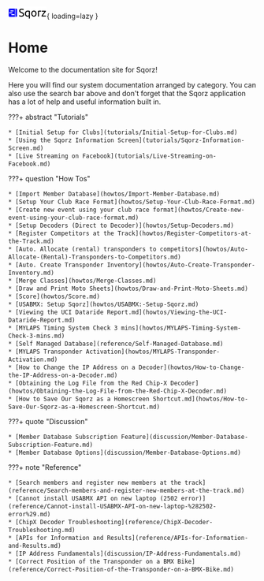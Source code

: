 ![image info](sqorz.png){ loading=lazy }

# Home

Welcome to the documentation site for Sqorz!

Here you will find our system documentation arranged by category. You can
also use the search bar above and don't forget that the Sqorz application
has a lot of help and useful information built in.

???+ abstract "Tutorials"
    
    * [Initial Setup for Clubs](tutorials/Initial-Setup-for-Clubs.md)
    * [Using the Sqorz Information Screen](tutorials/Sqorz-Information-Screen.md)
    * [Live Streaming on Facebook](tutorials/Live-Streaming-on-Facebook.md)

???+ question "How Tos"

    * [Import Member Database](howtos/Import-Member-Database.md)
    * [Setup Your Club Race Format](howtos/Setup-Your-Club-Race-Format.md)
    * [Create new event using your club race format](howtos/Create-new-event-using-your-club-race-format.md)
    * [Setup Decoders (Direct to Decoder)](howtos/Setup-Decoders.md)
    * [Register Competitors at the Track](howtos/Register-Competitors-at-the-Track.md)
    * [Auto. Allocate (rental) transponders to competitors](howtos/Auto-Allocate-(Rental)-Transponders-to-Competitors.md)
    * [Auto. Create Transponder Inventory](howtos/Auto-Create-Transponder-Inventory.md)
    * [Merge Classes](howtos/Merge-Classes.md)
    * [Draw and Print Moto Sheets](howtos/Draw-and-Print-Moto-Sheets.md)
    * [Score](howtos/Score.md)
    * [USABMX: Setup Sqorz](howtos/USABMX:-Setup-Sqorz.md)
    * [Viewing the UCI Dataride Report.md](howtos/Viewing-the-UCI-Dataride-Report.md)
    * [MYLAPS Timing System Check 3 mins](howtos/MYLAPS-Timing-System-Check-3-mins.md)
    * [Self Managed Database](reference/Self-Managed-Database.md)
    * [MYLAPS Transponder Activation](howtos/MYLAPS-Transponder-Activation.md)
    * [How to Change the IP Address on a Decoder](howtos/How-to-Change-the-IP-Address-on-a-Decoder.md)
    * [Obtaining the Log File from the Red Chip-X Decoder](howtos/Obtaining-the-Log-File-from-the-Red-Chip-X-Decoder.md)
    * [How to Save Our Sqorz as a Homescreen Shortcut.md](howtos/How-to-Save-Our-Sqorz-as-a-Homescreen-Shortcut.md)

???+ quote "Discussion"
    
    * [Member Database Subscription Feature](discussion/Member-Database-Subscription-Feature.md)
    * [Member Database Options](discussion/Member-Database-Options.md)

???+ note "Reference"
    
    * [Search members and register new members at the track](reference/Search-members-and-register-new-members-at-the-track.md)
    * [Cannot install USABMX API on new laptop (2502 error)](reference/Cannot-install-USABMX-API-on-new-laptop-%282502-error%29.md)
    * [ChipX Decoder Troubleshooting](reference/ChipX-Decoder-Troubleshooting.md)
    * [APIs for Information and Results](reference/APIs-for-Information-and-Results.md)
    * [IP Address Fundamentals](discussion/IP-Address-Fundamentals.md)
    * [Correct Position of the Transponder on a BMX Bike](reference/Correct-Position-of-the-Transponder-on-a-BMX-Bike.md)
